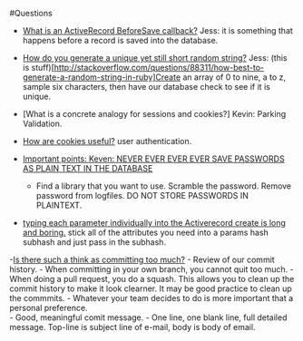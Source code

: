 #Questions



- [What is an ActiveRecord BeforeSave callback?](http://api.rubyonrails.org/classes/ActiveRecord/Callbacks.html)
  Jess: it is something that happens before a record is saved into the database. 

- [How do you generate a unique yet still short random string?](http://stackoverflow.com/questions/88311/how-best-to-generate-a-random-string-in-ruby)
  Jess: (this is stuff)[http://stackoverflow.com/questions/88311/how-best-to-generate-a-random-string-in-ruby]Create an array of 0 to nine, a to z, sample six characters, then have our database check to see if it is unique. 

- [What is a concrete analogy for sessions and cookies?]
    Kevin: Parking Validation.  

- [How are cookies useful?]()
   user authentication.

- [Important points: Keven: NEVER EVER EVER EVER SAVE PASSWORDS AS PLAIN TEXT IN THE DATABASE]()
   - Find a library that you want to use. Scramble the password.  Remove password from logfiles. DO NOT STORE PASSWORDS IN PLAINTEXT. 

- [typing each parameter individually into the Activerecord create is long and boring.]()
    stick all of the attributes you need into a params hash subhash and just pass in the subhash. 


   
-[Is there such a think as committing too much?](https://github.com/tararoys/url_shortener/commits/master)
      - Review of our commit history. 
      - When committing in your own branch, you cannot quit too much. 
      - When doing a pull request, you do a squash.  This allows you to clean up the commit history to make it look clearner.  It may be good practice to clean up the commmits.
      - Whatever your team decides to do is more important that a personal preference.  
      - Good, meaningful comit message. 
      -  One line, one blank line, full detailed message.   Top-line is subject line of e-mail, body is body of email.  
      
